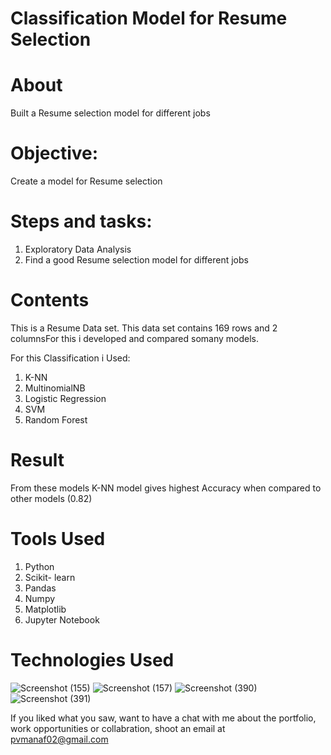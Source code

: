 # Classification Model for Resume Selection
# About

Built a Resume selection model for different jobs

# Objective: 
Create a model for Resume selection
# Steps and tasks:
1. Exploratory Data Analysis
2. Find a good Resume selection model for different jobs

# Contents
This is a Resume Data set. This data set contains 169 rows and 2 columnsFor this i developed and compared somany models.

For this Classification i Used:
1) K-NN
2) MultinomialNB
3) Logistic Regression
4) SVM
5) Random Forest 

# Result

From these models  K-NN model gives highest Accuracy when compared to other models (0.82)
# Tools Used

1) Python
2) Scikit- learn
3) Pandas
4) Numpy
5) Matplotlib
6) Jupyter Notebook

# Technologies Used
![Screenshot (155)](https://user-images.githubusercontent.com/84491967/139635128-5ac86cca-3de3-483e-9ba2-d0de52da5e49.png)
![Screenshot (157)](https://user-images.githubusercontent.com/84491967/140642806-d77b4a89-7c81-4fd7-83da-2c1f694212f6.png)
![Screenshot (390)](https://user-images.githubusercontent.com/84491967/146012601-1299d211-c83b-4459-a43b-1e9fb10b320f.png)
![Screenshot (391)](https://user-images.githubusercontent.com/84491967/146012677-6c652709-d2cc-4b43-b349-4312317757f7.png)


If you liked what you saw, want to have a chat with me about the portfolio, work opportunities or collabration, shoot an email at pvmanaf02@gmail.com
